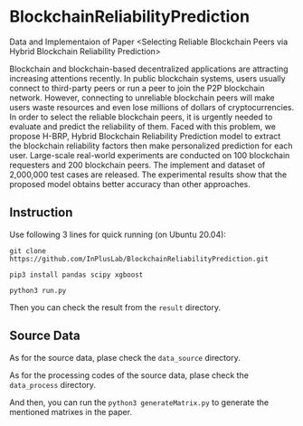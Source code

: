 # BlockchainReliabilityPrediction
Data and Implementaion of Paper &lt;Selecting Reliable Blockchain Peers via Hybrid Blockchain Reliability Prediction>

Blockchain and blockchain-based decentralized applications are attracting increasing attentions recently. In public blockchain systems, users usually connect to third-party peers or run a peer to join the P2P blockchain network. However, connecting to unreliable blockchain peers will make users waste resources and even lose millions of dollars of cryptocurrencies. In order to select the reliable blockchain peers, it is urgently needed to evaluate and predict the reliability of them. Faced with this problem, we propose H-BRP, Hybrid Blockchain Reliability Prediction model to extract the blockchain reliability factors then make personalized prediction for each user. Large-scale real-world experiments are conducted on 100 blockchain requesters and 200 blockchain peers. The implement and dataset of 2,000,000 test cases are released. The experimental results show that the proposed model obtains better accuracy than other approaches.

## Instruction
Use following 3 lines for quick running (on Ubuntu 20.04):

`git clone https://github.com/InPlusLab/BlockchainReliabilityPrediction.git`

`pip3 install pandas scipy xgboost`

`python3 run.py`

Then you can check the result from the `result` directory.


## Source Data


As for the source data, plase check the `data_source` directory.

As for the processing codes of the source data, plase check the `data_process` directory.

And then, you can run the `python3 generateMatrix.py` to generate the mentioned matrixes in the paper.


